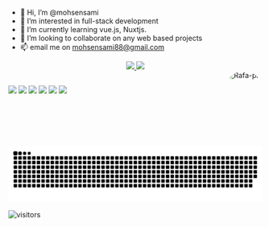 - 👋 Hi, I’m @mohsensami
- 👀 I’m interested in full-stack development
- 🌱 I’m currently learning vue.js, Nuxtjs.
- 💞️ I’m looking to collaborate on any web based projects
- 📫 email me on mohsensami88@gmail.com

<!---
TefoAM/TefoAM is a ✨ special ✨ repository because its `README.md` (this file) appears on your GitHub profile.
You can click the Preview link to take a look at your changes.
--->


<div align="center">
  <a href="https://github.com/mohsensami">
  <img height="180em" src="https://github-readme-stats.vercel.app/api?username=mohsensami&show_icons=true&theme=dracula&include_all_commits=true&count_private=true"/>
  <img height="180em" src="https://github-readme-stats.vercel.app/api/top-langs/?username=mohsensami&layout=compact&langs_count=7&theme=dracula"/>
  </a>
</div>


<div align="center">
  <img align="right" alt="Rafa-pic" height="150" style="border-radius:50px;" src="https://user-images.githubusercontent.com/5713670/87202985-820dcb80-c2b6-11ea-9f56-7ec461c497c3.gif">
</div>
  
  ##
 
<div> 
  <a href="https://www.youtube.com/channel/UC_-uuuZbY0AAt9CViNzvc-Q" target="_blank"><img src="https://img.shields.io/badge/YouTube-FF0000?style=for-the-badge&logo=youtube&logoColor=white" target="_blank"></a>
  <a href="https://instagram.com/rafaballerini" target="_blank"><img src="https://img.shields.io/badge/-Instagram-%23E4405F?style=for-the-badge&logo=instagram&logoColor=white" target="_blank"></a>
 	<a href="https://www.twitch.tv/rafaballerinii" target="_blank"><img src="https://img.shields.io/badge/Twitch-9146FF?style=for-the-badge&logo=twitch&logoColor=white" target="_blank"></a>
 <a href="https://discord.gg/wagxzStdcR" target="_blank"><img src="https://img.shields.io/badge/Discord-7289DA?style=for-the-badge&logo=discord&logoColor=white" target="_blank"></a> 
  <a href = "mailto:mohsensami88@gmail.com"><img src="https://img.shields.io/badge/-Gmail-%23333?style=for-the-badge&logo=gmail&logoColor=white" target="_blank"></a>
  <a href="https://www.linkedin.com/in/mohsensami/" target="_blank"><img src="https://img.shields.io/badge/-LinkedIn-%230077B5?style=for-the-badge&logo=linkedin&logoColor=white" target="_blank"></a> 
 
  ![Snake animation](https://github.com/mohsensami/mohsensami/blob/main/public/img/github-contribution-grid-snake.svg)
 
</div>


![visitors](https://visitor-badge.glitch.me/badge?page_id=mohsensami&left_color=green&right_color=red)